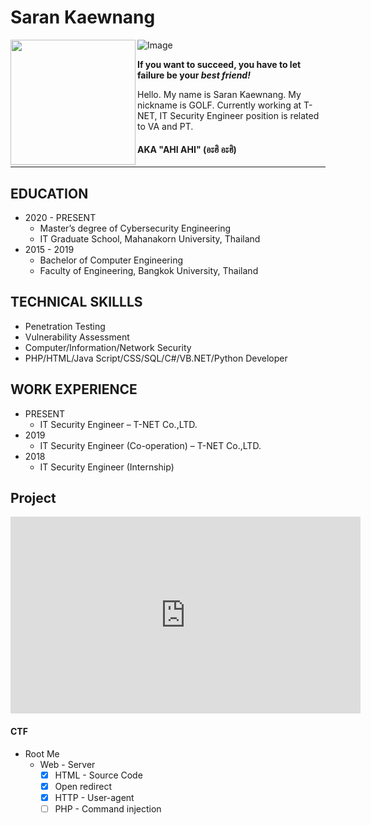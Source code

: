 #  Saran Kaewnang

<img align="left" width="200" height="200" src="https://scontent.fbkk4-2.fna.fbcdn.net/v/t1.0-9/121661586_3410281562359234_6025218595862481643_n.jpg?_nc_cat=108&ccb=2&_nc_sid=09cbfe&_nc_eui2=AeFVNJ5YAwmrAhvz1xQF1W1etSc9OlxeMdW1Jz06XF4x1epBHjTiGcSTohjEM_ekmO1dEtLfyrKqvhJZru5sAtQD&_nc_ohc=a2IOTCEFQTgAX9W9Cgj&_nc_ht=scontent.fbkk4-2.fna&oh=48fdfce9c8db7db89d7ff631a0942e7c&oe=5FE0BA48">

![Image](https://img.shields.io/github/followers/ahictf?label=AHI%20CTF&style=social)

**If you want to succeed, you have to let failure be your *best friend!***

Hello. My name is Saran Kaewnang. My nickname is GOLF. Currently working at T-NET, IT Security Engineer position is related to VA and PT.



####  AKA "AHI AHI" (อะฮิ อะฮิ)

---

## EDUCATION
- 2020 - PRESENT
  - Master’s degree of Cybersecurity Engineering
  - IT Graduate School, Mahanakorn University, Thailand
- 2015 - 2019
  - Bachelor of Computer Engineering
  - Faculty of Engineering, Bangkok University, Thailand

## TECHNICAL SKILLLS
- Penetration Testing
- Vulnerability Assessment 
- Computer/Information/Network Security
- PHP/HTML/Java Script/CSS/SQL/C#/VB.NET/Python Developer

## WORK EXPERIENCE
- PRESENT
  - IT Security Engineer – T-NET Co.,LTD.
- 2019
  - IT Security Engineer (Co-operation) – T-NET Co.,LTD.
- 2018
  - IT Security Engineer (Internship)

## Project
<iframe width="560" height="315" src="https://www.youtube.com/embed/H4B_eWV1Wv4?controls=0" frameborder="0" allow="accelerometer; autoplay; clipboard-write; encrypted-media; gyroscope; picture-in-picture" allowfullscreen></iframe>

#### CTF
- Root Me
  - Web - Server
    - [x] HTML - Source Code
    - [x] Open redirect
    - [x] HTTP - User-agent
    - [ ] PHP - Command injection
